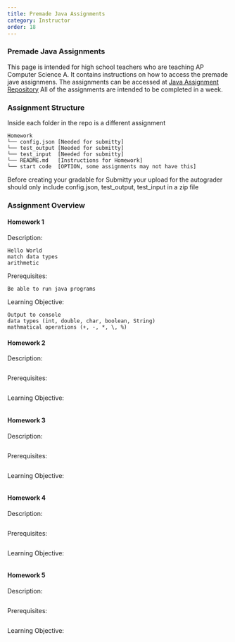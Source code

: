 ```yaml
---
title: Premade Java Assignments
category: Instructor
order: 18
---
```


### Premade Java Assignments

This page is intended for high school teachers who are teaching
AP Computer Science A. It contains instructions on how to access
the premade jave assignmens. The assignments can be accessed at 
[Java Assignment Repository](https://github.com/Submitty/IntroToJava)
All of the assignments are intended to be completed in a week.

### Assignment Structure

Inside each folder in the repo is a different assignment
```
Homework
└── config.json [Needed for submitty]
└── test_output [Needed for submitty]
└── test_input  [Needed for submitty]
└── README.md   [Instructions for Homework]
└── start code  [OPTION, some assignments may not have this]
```

Before creating your gradable for Submitty your upload for the autograder should only include config.json, test_output, test_input
in a zip file

### Assignment Overview

#### Homework 1

Description: 
```
Hello World
match data types 
arithmetic
```
Prerequisites:
```
Be able to run java programs
```
Learning Objective:
```
Output to console
data types (int, double, char, boolean, String)
mathmatical operations (+, -, *, \, %)
```
#### Homework 2

Description: 
```
```

Prerequisites:
```
```

Learning Objective:
```
```

#### Homework 3

Description: 
```
```

Prerequisites:
```
```

Learning Objective:
```
```

#### Homework 4

Description: 
```
```

Prerequisites:
```
```

Learning Objective:
```
```

#### Homework 5

Description: 
```
```

Prerequisites:
```
```

Learning Objective:
```
```